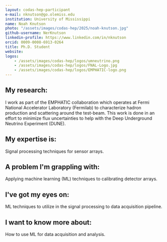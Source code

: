 ```yaml
---
layout: codas-hep-participant
e-mail: nknutson@go.olemiss.edu
institution: University of Mississippi
name: Noah Knutson
photo: "/assets/images/codas-hep/2025/noah-knutson.jpg"
github-username: NerKnutson
linkedin-profile: https://www.linkedin.com/in/nknutson
orcid: 0009-0008-6913-0264
title: Ph.D. Student
website:
logos:
    - /assets/images/codas-hep/logos/umneutrino.png
    - /assets/images/codas-hep/logos/FNAL-Logo.jpg
    - /assets/images/codas-hep/logos/EMPHATIC-logo.png
---
```


## My research:
I work as part of the EMPHATIC collaboration which operates at Fermi National Accelerator Laboratory (Fermilab) to characterize hadron production and scattering around the test-beam. This work is done in an effort to minimize flux uncertainties to help with the Deep Underground Neutrino Experiment (DUNE).

## My expertise is:
Signal processing techniques for sensor arrays.

## A problem I'm grappling with:
Applying machine learning (ML) techniques to calibrating detector arrays.

## I've got my eyes on:
ML techniques to utilize in the signal processing to data acquisition pipeline.

## I want to know more about:
How to use ML for data acquisition and analysis.
